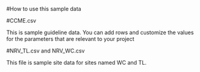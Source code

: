 #How to use this sample data

#CCME.csv

This is sample guideline data. You can add rows and customize the values for the parameters that are relevant to your project

#NRV_TL.csv and NRV_WC.csv

This file is sample site data for sites named WC and TL.
